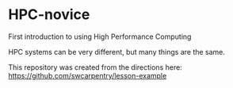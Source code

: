 HPC-novice
==========

First introduction to using High Performance Computing

HPC systems can be very different, but many things are
the same.

This repository was created from the directions here:
https://github.com/swcarpentry/lesson-example


